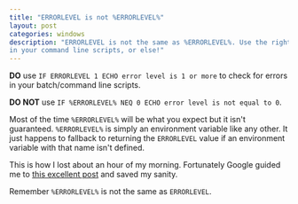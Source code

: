 ```yaml
---
title: "ERRORLEVEL is not %ERRORLEVEL%"
layout: post
categories: windows
description: "ERRORLEVEL is not the same as %ERRORLEVEL%. Use the right one
in your command line scripts, or else!"
---
```


**DO** use `IF ERRORLEVEL 1 ECHO error level is 1 or more` to check for errors
in your batch/command line scripts.

**DO NOT** use `IF %ERRORLEVEL% NEQ 0 ECHO error level is not equal to 0`.

Most of the time `%ERRORLEVEL%` will be what you expect but it isn't guaranteed.
`%ERRORLEVEL%` is simply an environment variable like any other. It just happens to fallback to returning the `ERRORLEVEL` value if an environment variable with that name isn't defined.

This is how I lost about an hour of my morning. Fortunately Google guided me to [this excellent post](http://blogs.msdn.com/b/oldnewthing/archive/2008/09/26/8965755.aspx) and saved
my sanity.

Remember `%ERRORLEVEL%` is not the same as `ERRORLEVEL`.